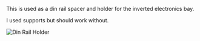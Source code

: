 This is used as a din rail spacer and holder for the inverted electronics bay.  

I used supports but should work without.

![Din Rail Holder](https://github.com/CyberGWJ/Printer_Things/assets/142751466/9c618195-6899-4bd9-bae0-067382793fa2)
